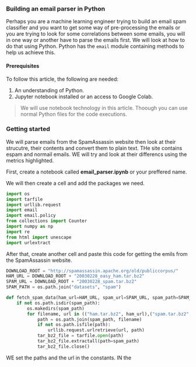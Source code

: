 ### Building an email parser in Python

Perhaps you are a machine learning engineer trying to build an email spam classifier and you want to get some way of pre-processing the emails or you are trying to look for some correlations between some emails, you will in one way or another have to parse the emails first. We will look at how to do that using Python. Python has the `email` module containing methods to help us achieve this.

#### Prerequisites

To follow this article, the following are needed:
1. An understanding of Python.
2. Jupyter notebook installed or an access to Google Colab.

> We will use notebook technology in this article. Thoough you can use normal Python files for the code executions.

### Getting started

We will parse emails from the SpamAssassin website then look at their strucutre, their contents and convert them to plain text. THe site contains espam and normail emails. WE will try and look at their differencs using the metrics highlighted. 

First, create a notebook called **email_parser.ipynb** or your preffered name.

We will then create a cell and add the packages we need.

```python
import os
import tarfile
import urllib.request
import email
import email.policy
from collections import Counter
import numpy as np
import re
from html import unescape
import urlextract
```
After that, create another cell and paste this code for getting the emils from the SpamAssassin website.

```python
DOWNLOAD_ROOT = "http://spamassassin.apache.org/old/publiccorpus/"
HAM_URL = DOWNLOAD_ROOT + "20030228_easy_ham.tar.bz2"
SPAM_URL = DOWNLOAD_ROOT + "20030228_spam.tar.bz2"
SPAM_PATH = os.path.join("datasets", "spam")

def fetch_spam_data(ham_url=HAM_URL, spam_url=SPAM_URL, spam_path=SPAM_PATH):
    if not os.path.isdir(spam_path):
        os.makedirs(spam_path)
        for filename, url in (("ham.tar.bz2", ham_url),("spam.tar.bz2", spam_url)):
            path = os.path.join(spam_path, filename)
            if not os.path.isfile(path):
                urllib.request.urlretrieve(url, path)
            tar_bz2_file = tarfile.open(path)
            tar_bz2_file.extractall(path=spam_path)
            tar_bz2_file.close()
```
 WE set the paths and the url in the constants. IN the 